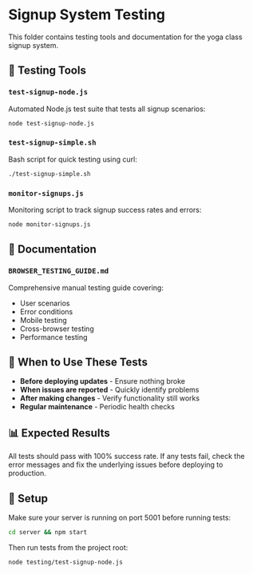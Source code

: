 # Signup System Testing

This folder contains testing tools and documentation for the yoga class signup system.

## 🧪 Testing Tools

### `test-signup-node.js`
Automated Node.js test suite that tests all signup scenarios:
```bash
node test-signup-node.js
```

### `test-signup-simple.sh`
Bash script for quick testing using curl:
```bash
./test-signup-simple.sh
```

### `monitor-signups.js`
Monitoring script to track signup success rates and errors:
```bash
node monitor-signups.js
```

## 📖 Documentation

### `BROWSER_TESTING_GUIDE.md`
Comprehensive manual testing guide covering:
- User scenarios
- Error conditions
- Mobile testing
- Cross-browser testing
- Performance testing

## 🚀 When to Use These Tests

- **Before deploying updates** - Ensure nothing broke
- **When issues are reported** - Quickly identify problems
- **After making changes** - Verify functionality still works
- **Regular maintenance** - Periodic health checks

## 📊 Expected Results

All tests should pass with 100% success rate. If any tests fail, check the error messages and fix the underlying issues before deploying to production.

## 🔧 Setup

Make sure your server is running on port 5001 before running tests:
```bash
cd server && npm start
```

Then run tests from the project root:
```bash
node testing/test-signup-node.js
```
